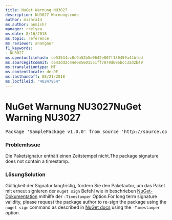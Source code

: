 ```yaml
---
title: NuGet Warnung NU3027
description: NU3027 Warnungscode
author: mishra14
ms.author: anmishr
manager: rrelyea
ms.date: 8/16/2018
ms.topic: reference
ms.reviewer: anangaur
f1_keywords:
- NU3027
ms.openlocfilehash: ce53534cc8c9a52b5e0642e807f130459a44bfed
ms.sourcegitcommit: c643dd2c44e085601551ff7079d696bcc3ad2b49
ms.translationtype: MT
ms.contentlocale: de-DE
ms.lasthandoff: 08/21/2018
ms.locfileid: "40247954"
---
```

# <a name="nuget-warning-nu3027"></a><span data-ttu-id="72a85-103">NuGet Warnung NU3027</span><span class="sxs-lookup"><span data-stu-id="72a85-103">NuGet Warning NU3027</span></span>

<pre>Package 'SamplePackage v1.0.0' from source 'http://source.com/index.json': The signature should be timestamped to enable long-term signature validity after the certificate has expired.</pre>

### <a name="issue"></a><span data-ttu-id="72a85-104">Problem</span><span class="sxs-lookup"><span data-stu-id="72a85-104">Issue</span></span>

<span data-ttu-id="72a85-105">Die Paketsignatur enthält einen Zeitstempel nicht.</span><span class="sxs-lookup"><span data-stu-id="72a85-105">The package signature does not contain a timestamp.</span></span>


### <a name="solution"></a><span data-ttu-id="72a85-106">Lösung</span><span class="sxs-lookup"><span data-stu-id="72a85-106">Solution</span></span>

<span data-ttu-id="72a85-107">Gültigkeit der Signatur langfristig, fordern Sie den Paketautor, um das Paket mit erneut signieren der `nuget sign` Befehl wie in beschrieben [NuGet-Dokumentation](https://docs.microsoft.com/en-us/nuget/create-packages/sign-a-package) mithilfe der `-Timestamper` Option.</span><span class="sxs-lookup"><span data-stu-id="72a85-107">For long term signature validity, please request the package author to re-sign the package using the `nuget sign` command as described in [NuGet docs](https://docs.microsoft.com/en-us/nuget/create-packages/sign-a-package) using the `-Timestamper` option.</span></span>


